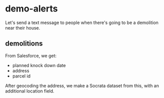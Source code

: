 # demo-alerts

Let's send a text message to people when there's going to be a demolition near their house.

## demolitions

From Salesforce, we get:
- planned knock down date
- address
- parcel id

After geocoding the address, we make a Socrata dataset from this, with an additional location field.
